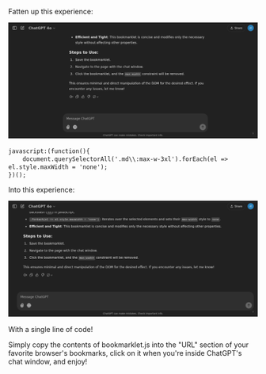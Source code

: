 Fatten up this experience:

![Before](https://github.com/veeterAI/FatGPT/blob/main/Screenshot%202024-12-02%20at%2019-37-27%20Bookmarklet%20to%20Resize%20Chat.png)

```
javascript:(function(){
    document.querySelectorAll('.md\\:max-w-3xl').forEach(el => el.style.maxWidth = 'none');
})();
```
Into this experience:

![After](https://github.com/veeterAI/FatGPT/blob/main/Screenshot%202024-12-02%20at%2019-37-56%20Bookmarklet%20to%20Resize%20Chat.png)

With a single line of code!

Simply copy the contents of bookmarklet.js into the "URL" section of your favorite browser's bookmarks, click on it when you're inside ChatGPT's chat window, and enjoy!
